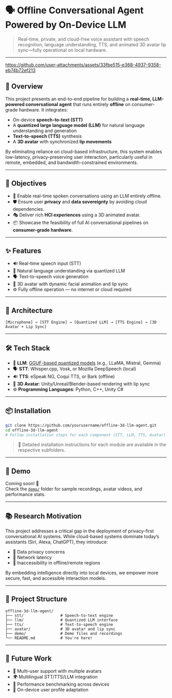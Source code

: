 # 🗣️ Offline Conversational Agent Powered by On-Device LLM

> Real-time, private, and cloud-free voice assistant with speech recognition, language understanding, TTS, and animated 3D avatar lip sync—fully operational on local hardware.

---

https://github.com/user-attachments/assets/33fbe515-e368-4937-9358-eb74b72ef213

## 🚀 Overview

This project presents an end-to-end pipeline for building a **real-time, LLM-powered conversational agent** that runs entirely **offline** on consumer-grade hardware. It integrates:

- On-device **speech-to-text (STT)**
- A **quantized large language model (LLM)** for natural language understanding and generation
- **Text-to-speech (TTS)** synthesis
- A **3D avatar** with synchronized **lip movements**

By eliminating reliance on cloud-based infrastructure, this system enables low-latency, privacy-preserving user interaction, particularly useful in remote, embedded, and bandwidth-constrained environments.

---

## 🎯 Objectives

- 💬 Enable real-time spoken conversations using an LLM entirely offline.
- 🛡️ Ensure user **privacy** and **data sovereignty** by avoiding cloud dependencies.
- 🎭 Deliver rich **HCI experiences** using a 3D animated avatar.
- 📦 Showcase the feasibility of full AI conversational pipelines on **consumer-grade hardware**.

---

## ✨ Features

- 🔊 Real-time speech input (STT)
- 🧠 Natural language understanding via quantized LLM
- 🗣️ Text-to-speech voice generation
- 🧍 3D avatar with dynamic facial animation and lip sync
- ⚙️ Fully offline operation — no internet or cloud required

---

## 🧩 Architecture

```
[Microphone] → [STT Engine] → [Quantized LLM] → [TTS Engine] → [3D Avatar + Lip Sync]
```

---

## 🛠️ Tech Stack

- 🧠 **LLM**: [GGUF-based quantized models](https://github.com/ggerganov/llama.cpp) (e.g., LLaMA, Mistral, Gemma)
- 🗣️ **STT**: Whisper.cpp, Vosk, or Mozilla DeepSpeech (local)
- 🔊 **TTS**: eSpeak NG, Coqui TTS, or Bark (offline)
- 👤 **3D Avatar**: Unity/Unreal/Blender-based rendering with lip sync
- ⚙️ **Programming Languages**: Python, C++, Unity C#

---

## 📦 Installation

```bash
git clone https://github.com/yourusername/offline-3d-llm-agent.git
cd offline-3d-llm-agent
# Follow installation steps for each component (STT, LLM, TTS, Avatar)
```

> 📌 Detailed installation instructions for each module are available in the respective subfolders.

---

## 🧪 Demo

Coming soon! 👀  
Check the [`demo/`](./demo) folder for sample recordings, avatar videos, and performance stats.

---

## 📚 Research Motivation

This project addresses a critical gap in the deployment of privacy-first conversational AI systems. While cloud-based systems dominate today’s assistants (Siri, Alexa, ChatGPT), they introduce:

- 🚫 Data privacy concerns  
- 🐌 Network latency  
- 📡 Inaccessibility in offline/remote regions  

By embedding intelligence directly into local devices, we empower more secure, fast, and accessible interaction models.

---

## 📁 Project Structure

```
offline-3d-llm-agent/
├── stt/                # Speech-to-text engine
├── llm/                # Quantized LLM interface
├── tts/                # Text-to-speech engine
├── avatar/             # 3D avatar and lip sync
├── demo/               # Demo files and recordings
└── README.md           # You're here!
```

---

## 🧠 Future Work

- 👥 Multi-user support with multiple avatars
- 🌍 Multilingual STT/TTS/LLM integration
- 🧪 Performance benchmarking across devices
- 🔐 On-device user profile adaptation

